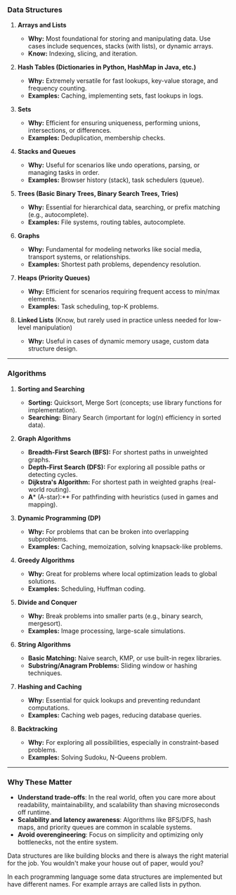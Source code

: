 ### **Data Structures**

1. **Arrays and Lists**
    
    - **Why:** Most foundational for storing and manipulating data. Use cases include sequences, stacks (with lists), or dynamic arrays.
    - **Know:** Indexing, slicing, and iteration.
2. **Hash Tables (Dictionaries in Python, HashMap in Java, etc.)**
    
    - **Why:** Extremely versatile for fast lookups, key-value storage, and frequency counting.
    - **Examples:** Caching, implementing sets, fast lookups in logs.
3. **Sets**
    
    - **Why:** Efficient for ensuring uniqueness, performing unions, intersections, or differences.
    - **Examples:** Deduplication, membership checks.
4. **Stacks and Queues**
    
    - **Why:** Useful for scenarios like undo operations, parsing, or managing tasks in order.
    - **Examples:** Browser history (stack), task schedulers (queue).
5. **Trees (Basic Binary Trees, Binary Search Trees, Tries)**
    
    - **Why:** Essential for hierarchical data, searching, or prefix matching (e.g., autocomplete).
    - **Examples:** File systems, routing tables, autocomplete.
6. **Graphs**
    
    - **Why:** Fundamental for modeling networks like social media, transport systems, or relationships.
    - **Examples:** Shortest path problems, dependency resolution.
7. **Heaps (Priority Queues)**
    
    - **Why:** Efficient for scenarios requiring frequent access to min/max elements.
    - **Examples:** Task scheduling, top-K problems.
8. **Linked Lists** (Know, but rarely used in practice unless needed for low-level manipulation)
    
    - **Why:** Useful in cases of dynamic memory usage, custom data structure design.

---

### **Algorithms**

1. **Sorting and Searching**
    
    - **Sorting:** Quicksort, Merge Sort (concepts; use library functions for implementation).
    - **Searching:** Binary Search (important for log(n) efficiency in sorted data).
2. **Graph Algorithms**
    
    - **Breadth-First Search (BFS):** For shortest paths in unweighted graphs.
    - **Depth-First Search (DFS):** For exploring all possible paths or detecting cycles.
    - **Dijkstra's Algorithm:** For shortest path in weighted graphs (real-world routing).
    - **A*** (A-star):** For pathfinding with heuristics (used in games and mapping).
3. **Dynamic Programming (DP)**
    
    - **Why:** For problems that can be broken into overlapping subproblems.
    - **Examples:** Caching, memoization, solving knapsack-like problems.
4. **Greedy Algorithms**
    
    - **Why:** Great for problems where local optimization leads to global solutions.
    - **Examples:** Scheduling, Huffman coding.
5. **Divide and Conquer**
    
    - **Why:** Break problems into smaller parts (e.g., binary search, mergesort).
    - **Examples:** Image processing, large-scale simulations.
6. **String Algorithms**
    
    - **Basic Matching:** Naive search, KMP, or use built-in regex libraries.
    - **Substring/Anagram Problems:** Sliding window or hashing techniques.
7. **Hashing and Caching**
    
    - **Why:** Essential for quick lookups and preventing redundant computations.
    - **Examples:** Caching web pages, reducing database queries.
8. **Backtracking**
    
    - **Why:** For exploring all possibilities, especially in constraint-based problems.
    - **Examples:** Solving Sudoku, N-Queens problem.

---

### **Why These Matter**

- **Understand trade-offs**: In the real world, often you care more about readability, maintainability, and scalability than shaving microseconds off runtime.
- **Scalability and latency awareness**: Algorithms like BFS/DFS, hash maps, and priority queues are common in scalable systems.
- **Avoid overengineering**: Focus on simplicity and optimizing only bottlenecks, not the entire system.

Data structures are like building blocks and there is always the right material for the job.
You wouldn't make your house out of paper, would you?

In each programming language some data structures are implemented but have different names.
For example arrays are called lists in python.